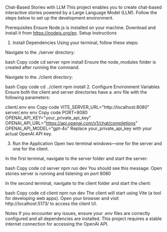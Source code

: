 Chat-Based Stories with LLM
This project enables you to create chat-based interactive stories powered by a Large Language Model (LLM). Follow the steps below to set up the development environment.

Prerequisites
Ensure Node.js is installed on your machine.
Download and install it from https://nodejs.org/en.
Setup Instructions

1. Install Dependencies
   Using your terminal, follow these steps:

Navigate to the ./server directory:

bash
Copy code
cd server
npm install
Ensure the node_modules folder is created after running the command.

Navigate to the ./client directory:

bash
Copy code
cd ../client
npm install 2. Configure Environment Variables
Ensure both the client and server directories have a .env file with the following parameters:

client/.env
env
Copy code
VITE_SERVER_URL="http://localhost:8080"
server/.env
env
Copy code
PORT=8080
OPENAI_API_KEY="your_private_api_key"
OPENAI_API_URL="https://api.openai.com/v1/chat/completions"
OPENAI_API_MODEL="gpt-4o"
Replace your_private_api_key with your actual OpenAI API key.

3. Run the Application
   Open two terminal windows—one for the server and one for the client.

In the first terminal, navigate to the server folder and start the server:

bash
Copy code
cd server
npm run dev
You should see this message:
Open stories server is running and listening on port 8080

In the second terminal, navigate to the client folder and start the client:

bash
Copy code
cd client
npm run dev
The client will start using Vite (a tool for developing web apps).
Open your browser and visit http://localhost:5173/ to access the client UI.

Notes
If you encounter any issues, ensure your .env files are correctly configured and all dependencies are installed.
This project requires a stable internet connection for accessing the OpenAI API.
